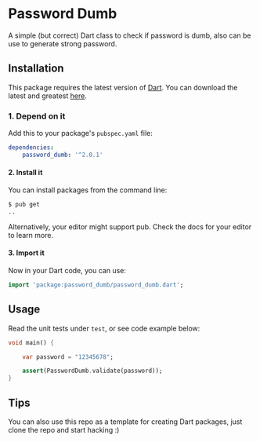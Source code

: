 # Password Dumb

A simple (but correct) Dart class to check if password is dumb, also can be use to generate strong password.


## Installation

This package requires the latest version of [Dart](https://www.dartlang.org/). You can download the latest and greatest [here](https://www.dartlang.org/tools/sdk#install).

### 1. Depend on it

Add this to your package's `pubspec.yaml` file:

```yaml
dependencies:
    password_dumb: '^2.0.1'
```


#### 2. Install it

You can install packages from the command line:

```bash
$ pub get
..
```

Alternatively, your editor might support pub. Check the docs for your editor to learn more.

#### 3. Import it

Now in your Dart code, you can use:

```Dart
import 'package:password_dumb/password_dumb.dart';
```

## Usage

Read the unit tests under `test`, or see code example below:

```Dart
void main() {

    var password = "12345678";

    assert(PasswordDumb.validate(password));
}
```

## Tips

You can also use this repo as a template for creating Dart packages, just clone the repo and start hacking :) 

